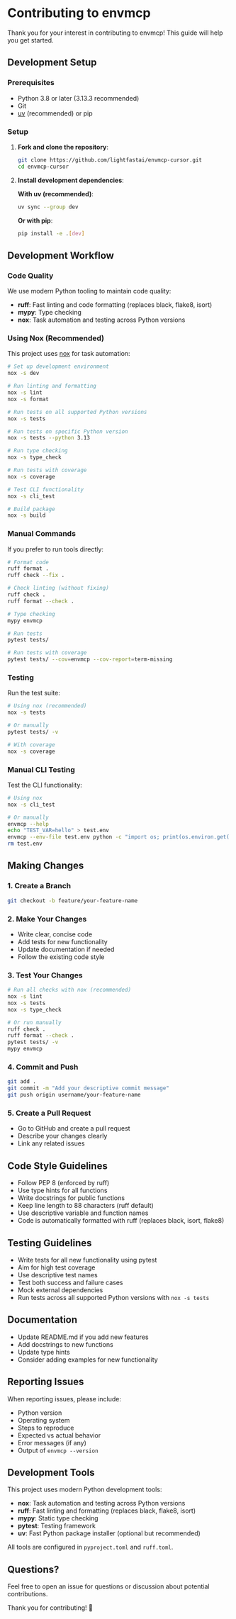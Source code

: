 # Contributing to envmcp

Thank you for your interest in contributing to envmcp! This guide will help you get started.

## Development Setup

### Prerequisites

- Python 3.8 or later (3.13.3 recommended)
- Git
- [uv](https://docs.astral.sh/uv/) (recommended) or pip

### Setup

1. **Fork and clone the repository**:
   ```bash
   git clone https://github.com/lightfastai/envmcp-cursor.git
   cd envmcp-cursor
   ```

2. **Install development dependencies**:
   
   **With uv (recommended)**:
   ```bash
   uv sync --group dev
   ```
   
   **Or with pip**:
   ```bash
   pip install -e .[dev]
   ```

## Development Workflow

### Code Quality

We use modern Python tooling to maintain code quality:

- **ruff**: Fast linting and code formatting (replaces black, flake8, isort)
- **mypy**: Type checking
- **nox**: Task automation and testing across Python versions

### Using Nox (Recommended)

This project uses [nox](https://nox.thea.codes/) for task automation:

```bash
# Set up development environment
nox -s dev

# Run linting and formatting
nox -s lint
nox -s format

# Run tests on all supported Python versions
nox -s tests

# Run tests on specific Python version
nox -s tests --python 3.13

# Run type checking
nox -s type_check

# Run tests with coverage
nox -s coverage

# Test CLI functionality
nox -s cli_test

# Build package
nox -s build
```

### Manual Commands

If you prefer to run tools directly:

```bash
# Format code
ruff format .
ruff check --fix .

# Check linting (without fixing)
ruff check .
ruff format --check .

# Type checking
mypy envmcp

# Run tests
pytest tests/

# Run tests with coverage
pytest tests/ --cov=envmcp --cov-report=term-missing
```

### Testing

Run the test suite:
```bash
# Using nox (recommended)
nox -s tests

# Or manually
pytest tests/ -v

# With coverage
nox -s coverage
```

### Manual CLI Testing

Test the CLI functionality:
```bash
# Using nox
nox -s cli_test

# Or manually
envmcp --help
echo "TEST_VAR=hello" > test.env
envmcp --env-file test.env python -c "import os; print(os.environ.get('TEST_VAR'))"
rm test.env
```

## Making Changes

### 1. Create a Branch

```bash
git checkout -b feature/your-feature-name
```

### 2. Make Your Changes

- Write clear, concise code
- Add tests for new functionality
- Update documentation if needed
- Follow the existing code style

### 3. Test Your Changes

```bash
# Run all checks with nox (recommended)
nox -s lint
nox -s tests
nox -s type_check

# Or run manually
ruff check .
ruff format --check .
pytest tests/ -v
mypy envmcp
```

### 4. Commit and Push

```bash
git add .
git commit -m "Add your descriptive commit message"
git push origin username/your-feature-name
```

### 5. Create a Pull Request

- Go to GitHub and create a pull request
- Describe your changes clearly
- Link any related issues

## Code Style Guidelines

- Follow PEP 8 (enforced by ruff)
- Use type hints for all functions
- Write docstrings for public functions
- Keep line length to 88 characters (ruff default)
- Use descriptive variable and function names
- Code is automatically formatted with ruff (replaces black, isort, flake8)

## Testing Guidelines

- Write tests for all new functionality using pytest
- Aim for high test coverage
- Use descriptive test names
- Test both success and failure cases
- Mock external dependencies
- Run tests across all supported Python versions with `nox -s tests`

## Documentation

- Update README.md if you add new features
- Add docstrings to new functions
- Update type hints
- Consider adding examples for new functionality

## Reporting Issues

When reporting issues, please include:

- Python version
- Operating system
- Steps to reproduce
- Expected vs actual behavior
- Error messages (if any)
- Output of `envmcp --version`

## Development Tools

This project uses modern Python development tools:

- **nox**: Task automation and testing across Python versions
- **ruff**: Fast linting and formatting (replaces black, flake8, isort)
- **mypy**: Static type checking
- **pytest**: Testing framework
- **uv**: Fast Python package installer (optional but recommended)

All tools are configured in `pyproject.toml` and `ruff.toml`.

## Questions?

Feel free to open an issue for questions or discussion about potential contributions.

Thank you for contributing! 🎉 